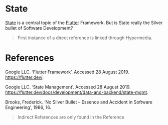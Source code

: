 # State
[State](https://flutter.dev/docs/development/data-and-backend/state-mgmt) is a central topic of the [Flutter](https://flutter.dev/) Framework. But is State really the Silver bullet of Software Development?



> First instance of a direct reference is linked through Hypermedia.

# References
Google LLC. ‘Flutter Framework’. Accessed 28 August 2019. https://flutter.dev/.

Google LLC. ‘State Management’. Accessed 28 August 2019. https://flutter.dev/docs/development/data-and-backend/state-mgmt.

Brooks, Frederick. ‘No Silver Bullet – Essence and Accident in Software Engineering’, 1986, 16.

> Indirect References are only found in the Reference